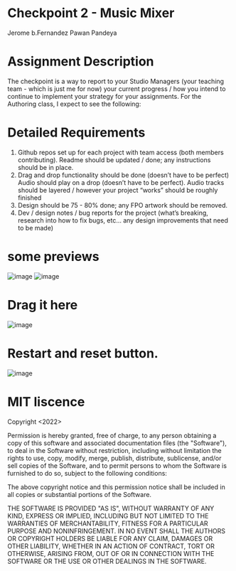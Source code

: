 # Checkpoint 2 - Music Mixer
 Jerome b.Fernandez
 Pawan Pandeya
# Assignment Description
The checkpoint is a way to report to your Studio Managers (your teaching team - which is just
me for now) your current progress / how you intend to continue to implement your strategy for
your assignments. For the Authoring class, I expect to see the following:


# Detailed Requirements
1. Github repos set up for each project with team access (both members contributing).
Readme should be updated / done; any instructions should be in place.
2. Drag and drop functionality should be done (doesn’t have to be perfect) Audio should
play on a drop (doesn’t have to be perfect). Audio tracks should be layered / however
your project “works” should be roughly finished
3. Design should be 75 - 80% done; any FPO artwork should be removed.
4. Dev / design notes / bug reports for the project (what’s breaking, research into how to fix
bugs, etc… any design improvements that need to be made)


# some previews
![image](https://user-images.githubusercontent.com/97752074/177414147-16056fd8-e7d0-4f6f-8232-c1cd9aa84c8a.png)
![image](https://user-images.githubusercontent.com/97752074/177414238-7d1dc4d4-aaca-49ee-8027-89c5fa28d021.png)
#  Drag it here
![image](https://user-images.githubusercontent.com/97752074/177414292-adba4f8f-7c54-4e8c-81c6-416fb9de9881.png)
# Restart and reset button.
![image](https://user-images.githubusercontent.com/97752074/177414338-d049b131-c1e1-4a92-bd20-e4c9f0bb4048.png)

# MIT liscence
Copyright <2022> <Jerome Fernandez and Pawan Pandeya>

Permission is hereby granted, free of charge, to any person obtaining a copy of this software and associated documentation files (the "Software"), to deal in the Software without restriction, including without limitation the rights to use, copy, modify, merge, publish, distribute, sublicense, and/or sell copies of the Software, and to permit persons to whom the Software is furnished to do so, subject to the following conditions:

The above copyright notice and this permission notice shall be included in all copies or substantial portions of the Software.

THE SOFTWARE IS PROVIDED "AS IS", WITHOUT WARRANTY OF ANY KIND, EXPRESS OR IMPLIED, INCLUDING BUT NOT LIMITED TO THE WARRANTIES OF MERCHANTABILITY, FITNESS FOR A PARTICULAR PURPOSE AND NONINFRINGEMENT. IN NO EVENT SHALL THE AUTHORS OR COPYRIGHT HOLDERS BE LIABLE FOR ANY CLAIM, DAMAGES OR OTHER LIABILITY, WHETHER IN AN ACTION OF CONTRACT, TORT OR OTHERWISE, ARISING FROM, OUT OF OR IN CONNECTION WITH THE SOFTWARE OR THE USE OR OTHER DEALINGS IN THE SOFTWARE.

